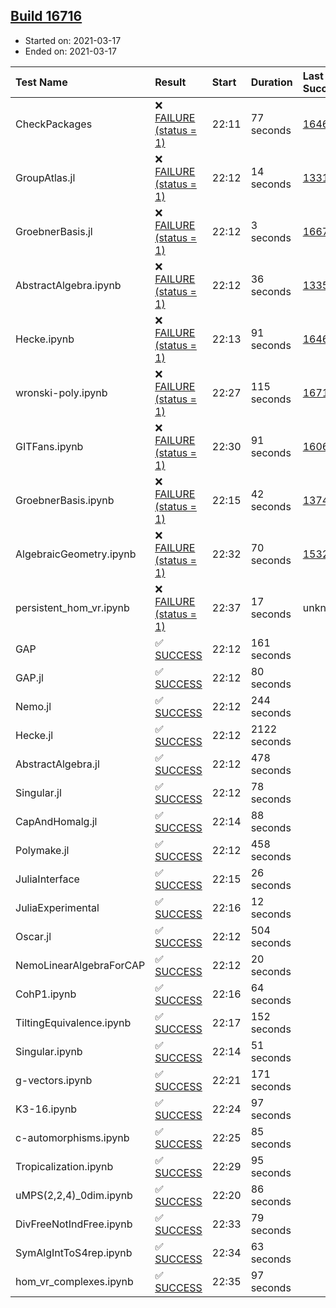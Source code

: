 ## [Build 16716](https://oscarci.mathematik.uni-kl.de/job/oscar/16716/)

* Started on: 2021-03-17
* Ended on: 2021-03-17

| Test Name    | Result | Start | Duration | Last Success | First Failure |
|:-------------|:-------|:------|:---------|:-------------|:--------------|
| CheckPackages | ❌ [FAILURE (status = 1)](https://oscarci.mathematik.uni-kl.de/job/oscar/16716/artifact/logs/build-16716/CheckPackages.log) | 22:11 | 77 seconds | [16463](https://oscarci.mathematik.uni-kl.de/job/oscar/16463/) | [16464](https://oscarci.mathematik.uni-kl.de/job/oscar/16464/) |
| GroupAtlas.jl | ❌ [FAILURE (status = 1)](https://oscarci.mathematik.uni-kl.de/job/oscar/16716/artifact/logs/build-16716/GroupAtlas.jl.log) | 22:12 | 14 seconds | [13311](https://oscarci.mathematik.uni-kl.de/job/oscar/13311/) | [13312](https://oscarci.mathematik.uni-kl.de/job/oscar/13312/) |
| GroebnerBasis.jl | ❌ [FAILURE (status = 1)](https://oscarci.mathematik.uni-kl.de/job/oscar/16716/artifact/logs/build-16716/GroebnerBasis.jl.log) | 22:12 | 3 seconds | [16676](https://oscarci.mathematik.uni-kl.de/job/oscar/16676/) | [16677](https://oscarci.mathematik.uni-kl.de/job/oscar/16677/) |
| AbstractAlgebra.ipynb | ❌ [FAILURE (status = 1)](https://oscarci.mathematik.uni-kl.de/job/oscar/16716/artifact/logs/build-16716/AbstractAlgebra.ipynb.log) | 22:12 | 36 seconds | [13355](https://oscarci.mathematik.uni-kl.de/job/oscar/13355/) | [13356](https://oscarci.mathematik.uni-kl.de/job/oscar/13356/) |
| Hecke.ipynb | ❌ [FAILURE (status = 1)](https://oscarci.mathematik.uni-kl.de/job/oscar/16716/artifact/logs/build-16716/Hecke.ipynb.log) | 22:13 | 91 seconds | [16463](https://oscarci.mathematik.uni-kl.de/job/oscar/16463/) | [16464](https://oscarci.mathematik.uni-kl.de/job/oscar/16464/) |
| wronski-poly.ipynb | ❌ [FAILURE (status = 1)](https://oscarci.mathematik.uni-kl.de/job/oscar/16716/artifact/logs/build-16716/wronski-poly.ipynb.log) | 22:27 | 115 seconds | [16714](https://oscarci.mathematik.uni-kl.de/job/oscar/16714/) | [16715](https://oscarci.mathematik.uni-kl.de/job/oscar/16715/) |
| GITFans.ipynb | ❌ [FAILURE (status = 1)](https://oscarci.mathematik.uni-kl.de/job/oscar/16716/artifact/logs/build-16716/GITFans.ipynb.log) | 22:30 | 91 seconds | [16068](https://oscarci.mathematik.uni-kl.de/job/oscar/16068/) | [16069](https://oscarci.mathematik.uni-kl.de/job/oscar/16069/) |
| GroebnerBasis.ipynb | ❌ [FAILURE (status = 1)](https://oscarci.mathematik.uni-kl.de/job/oscar/16716/artifact/logs/build-16716/GroebnerBasis.ipynb.log) | 22:15 | 42 seconds | [13748](https://oscarci.mathematik.uni-kl.de/job/oscar/13748/) | [13749](https://oscarci.mathematik.uni-kl.de/job/oscar/13749/) |
| AlgebraicGeometry.ipynb | ❌ [FAILURE (status = 1)](https://oscarci.mathematik.uni-kl.de/job/oscar/16716/artifact/logs/build-16716/AlgebraicGeometry.ipynb.log) | 22:32 | 70 seconds | [15322](https://oscarci.mathematik.uni-kl.de/job/oscar/15322/) | [15323](https://oscarci.mathematik.uni-kl.de/job/oscar/15323/) |
| persistent_hom_vr.ipynb | ❌ [FAILURE (status = 1)](https://oscarci.mathematik.uni-kl.de/job/oscar/16716/artifact/logs/build-16716/persistent_hom_vr.ipynb.log) | 22:37 | 17 seconds | unknown | unknown |
| GAP | ✅ [SUCCESS](https://oscarci.mathematik.uni-kl.de/job/oscar/16716/artifact/logs/build-16716/GAP.log) | 22:12 | 161 seconds |  |  |
| GAP.jl | ✅ [SUCCESS](https://oscarci.mathematik.uni-kl.de/job/oscar/16716/artifact/logs/build-16716/GAP.jl.log) | 22:12 | 80 seconds |  |  |
| Nemo.jl | ✅ [SUCCESS](https://oscarci.mathematik.uni-kl.de/job/oscar/16716/artifact/logs/build-16716/Nemo.jl.log) | 22:12 | 244 seconds |  |  |
| Hecke.jl | ✅ [SUCCESS](https://oscarci.mathematik.uni-kl.de/job/oscar/16716/artifact/logs/build-16716/Hecke.jl.log) | 22:12 | 2122 seconds |  |  |
| AbstractAlgebra.jl | ✅ [SUCCESS](https://oscarci.mathematik.uni-kl.de/job/oscar/16716/artifact/logs/build-16716/AbstractAlgebra.jl.log) | 22:12 | 478 seconds |  |  |
| Singular.jl | ✅ [SUCCESS](https://oscarci.mathematik.uni-kl.de/job/oscar/16716/artifact/logs/build-16716/Singular.jl.log) | 22:12 | 78 seconds |  |  |
| CapAndHomalg.jl | ✅ [SUCCESS](https://oscarci.mathematik.uni-kl.de/job/oscar/16716/artifact/logs/build-16716/CapAndHomalg.jl.log) | 22:14 | 88 seconds |  |  |
| Polymake.jl | ✅ [SUCCESS](https://oscarci.mathematik.uni-kl.de/job/oscar/16716/artifact/logs/build-16716/Polymake.jl.log) | 22:12 | 458 seconds |  |  |
| JuliaInterface | ✅ [SUCCESS](https://oscarci.mathematik.uni-kl.de/job/oscar/16716/artifact/logs/build-16716/JuliaInterface.log) | 22:15 | 26 seconds |  |  |
| JuliaExperimental | ✅ [SUCCESS](https://oscarci.mathematik.uni-kl.de/job/oscar/16716/artifact/logs/build-16716/JuliaExperimental.log) | 22:16 | 12 seconds |  |  |
| Oscar.jl | ✅ [SUCCESS](https://oscarci.mathematik.uni-kl.de/job/oscar/16716/artifact/logs/build-16716/Oscar.jl.log) | 22:12 | 504 seconds |  |  |
| NemoLinearAlgebraForCAP | ✅ [SUCCESS](https://oscarci.mathematik.uni-kl.de/job/oscar/16716/artifact/logs/build-16716/NemoLinearAlgebraForCAP.log) | 22:12 | 20 seconds |  |  |
| CohP1.ipynb | ✅ [SUCCESS](https://oscarci.mathematik.uni-kl.de/job/oscar/16716/artifact/logs/build-16716/CohP1.ipynb.log) | 22:16 | 64 seconds |  |  |
| TiltingEquivalence.ipynb | ✅ [SUCCESS](https://oscarci.mathematik.uni-kl.de/job/oscar/16716/artifact/logs/build-16716/TiltingEquivalence.ipynb.log) | 22:17 | 152 seconds |  |  |
| Singular.ipynb | ✅ [SUCCESS](https://oscarci.mathematik.uni-kl.de/job/oscar/16716/artifact/logs/build-16716/Singular.ipynb.log) | 22:14 | 51 seconds |  |  |
| g-vectors.ipynb | ✅ [SUCCESS](https://oscarci.mathematik.uni-kl.de/job/oscar/16716/artifact/logs/build-16716/g-vectors.ipynb.log) | 22:21 | 171 seconds |  |  |
| K3-16.ipynb | ✅ [SUCCESS](https://oscarci.mathematik.uni-kl.de/job/oscar/16716/artifact/logs/build-16716/K3-16.ipynb.log) | 22:24 | 97 seconds |  |  |
| c-automorphisms.ipynb | ✅ [SUCCESS](https://oscarci.mathematik.uni-kl.de/job/oscar/16716/artifact/logs/build-16716/c-automorphisms.ipynb.log) | 22:25 | 85 seconds |  |  |
| Tropicalization.ipynb | ✅ [SUCCESS](https://oscarci.mathematik.uni-kl.de/job/oscar/16716/artifact/logs/build-16716/Tropicalization.ipynb.log) | 22:29 | 95 seconds |  |  |
| uMPS(2,2,4)_0dim.ipynb | ✅ [SUCCESS](https://oscarci.mathematik.uni-kl.de/job/oscar/16716/artifact/logs/build-16716/uMPS-2-2-4-_0dim.ipynb.log) | 22:20 | 86 seconds |  |  |
| DivFreeNotIndFree.ipynb | ✅ [SUCCESS](https://oscarci.mathematik.uni-kl.de/job/oscar/16716/artifact/logs/build-16716/DivFreeNotIndFree.ipynb.log) | 22:33 | 79 seconds |  |  |
| SymAlgIntToS4rep.ipynb | ✅ [SUCCESS](https://oscarci.mathematik.uni-kl.de/job/oscar/16716/artifact/logs/build-16716/SymAlgIntToS4rep.ipynb.log) | 22:34 | 63 seconds |  |  |
| hom_vr_complexes.ipynb | ✅ [SUCCESS](https://oscarci.mathematik.uni-kl.de/job/oscar/16716/artifact/logs/build-16716/hom_vr_complexes.ipynb.log) | 22:35 | 97 seconds |  |  |

